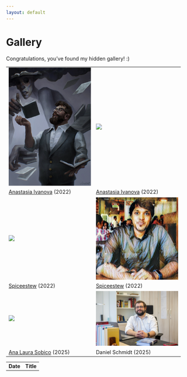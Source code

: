 ```yaml
---
layout: default
---
```


# Gallery

Congratulations, you’ve found my hidden gallery! :)

|                                                                                  |                                                                                  |
| -------------------------------------------------------------------------------- | -------------------------------------------------------------------------------- |
| <img src="assets/img/amb_4se4gull_1.png" width="225"/>                           | <img src="assets/img/amb_4se4gull_2.jpg" width="225"/>                           |
| <a href="https://sites.google.com/view/aseagull/">Anastasia Ivanova</a> (2022)   | <a href="https://sites.google.com/view/aseagull/">Anastasia Ivanova</a> (2022)   |
| <img src="assets/img/amb_spiceestew_1.png" width="225"/>                         | <img src="assets/img/amb_spiceestew_2.png" width="225"/>                         |
| <a href="https://spiceestew.tumblr.com/">Spiceestew</a> (2022)                   | <a href="https://spiceestew.tumblr.com/">Spiceestew</a> (2022)                   |
| <img src="assets/img/amb_liri_runa.png" width="225"/>                            | <img src="assets/img/amb_schmidt.jpg" width="225"/>                              |
| <a href="https://linktr.ee/liri_runa">Ana Laura Sobico</a> (2025)                | Daniel Schmidt (2025)                                                            |

<table>
   <tr>
      <td class="fixed-width">
         <strong>Date</strong>
      </td>
      <td>
         <strong>Title</strong>
      </td>
   </tr>
</table>
